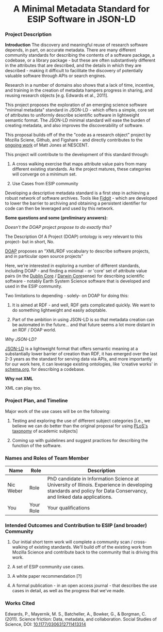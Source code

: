 <center><h1>A Minimal Metadata Standard for ESIP Software in JSON-LD</h1></center>### Project Description 

**Introduction**
The discovery and meaningful reuse of research software depends, in part, on accurate metadata. There are many different community standards for describing the contents of a software package, a codebase, or a library package - but these are often substantively different in the attributes that are described, and the details in which they are described - making it difficult to facilitate the discovery of potentially valuable software through APIs or search engines. 

Research in a number of domains also shows that a lack of time, incentive, and training in the creation of metadata hampers progress in sharing, and reusing research objects [e.g. Edwards et al., 2011].

This project proposes the exploration of an emerging science software "minimal metadata" standard in JSON-LD - which offers a simple, core set of attributes to uniformly describe  scientific software in lightweight semantic format. The JSON-LD minimal standard will ease the burden of creating metadata, and also improves the discoverability of software. 

This proposal builds off of the the "code as a research object" project by Mozilla Sciene, Github, and Figshare - and directly contributes to the [ongoing work](https://github.com/mbjones/codemeta) of Matt Jones at NESCENT. 

This project will contribute to the development of this standard through: 

1. A cross walking exercise that maps attribute value pairs from many different existing standards. As the project matures, these categories will converge on a minimum set.

2. Use Cases from ESIP community 

Developing a descriptive metadata standard is a first step in achieving a robust network of software archives. Tools like [Fidgit](https://github.com/openjournals/fidgit) - which are developed to lower the barrier to archiving and obtaining a persistent identifier for code can then be leveraged and used by this network. 


**Some questions and some (preliminary answers):** *Doesn't the DOAP project propose to do exactly this?*
The Description Of A Project (DOAP) ontology is very relevant to this project- but in short, No. 
[DOAP](https://github.com/edumbill/doap) proposes an "XML/RDF vocabulary to describe software projects, and in particular open source projects" Here, we're interested in exploring a number of different standards, including DOAP - and finding a minimal - or 'core' set of attribute value pairs (in the [Dublin Core](http://dublincore.org/documents/dces/) / [Darwin Core](http://rs.tdwg.org/dwc/)sense) for describing scientific software - notably Earth System Science software that is developed and used in the ESIP community. 
Two limitations to depending - solely- on DOAP for doing this: 
1. It is aimed at RDF - and well, RDF gets complicated quickly. We want to do something lightweight and easily adoptable. 
2. Part of the ambition in using JSON-LD is so that metadata creation can be automated in the future... and that future seems a lot more distant in an RDF / DOAP world.  
*Why JSON-LD?*

[JSON-LD]() is a lightweight format that offers semantic meaning at a substantially lower barrier of creation than RDF, it has emerged over the last 2-3 years as the standard for serving data via APIs, and more importantly for our work here, it can leverage existing ontologies, like 'creative works' in [schema.org](http://schema.org/Code), for describing a codebase.
**Why not XML**
XML can play too. 


### Project Plan, and Timeline


Major work of the use cases will be on the following:   

1. Testing and exploring the use of different subject categories [i.e., we believe we can do better than the original proposal for using [PLoS's taxonomy](http://www.plosone.org/taxonomy) of academic subjects]
 
2. Coming up with guidelines and suggest practices for describing the function of the software. 



### Names and Roles of Team Member

| Name | Role | Description |
|-----------|-----------|------------|
| Nic Weber | Role | PhD candidate in Information Science at University of Illinois. Experience in developing standards and policy for Data Conservancy, and linked data applications. |
| You  | Your Role | Your qualifications |
### Intended Outcomes and Contribution to ESIP (and broader) Community 
1. Our initial short term work will complete a community scan / cross-walking of existing standards. We'll build off of the existing work from Mozilla Science and contribute back to the community that is driving this work. 
2. A set of ESIP community use cases. 

3. A white paper recommendation [?]4. A formal publication - in an open access journal - that describes the use cases in detail, as well as the progress that we've made. 
### Works Cited
Edwards, P., Mayernik, M. S., Batcheller, A., Bowker, G., & Borgman, C. (2011). Science friction: Data, metadata, and collaboration. Social Studies of Science, DOI: [10.1177/0306312711413314](http://sss.sagepub.com/content/early/2011/08/13/0306312711413314.abstract)  